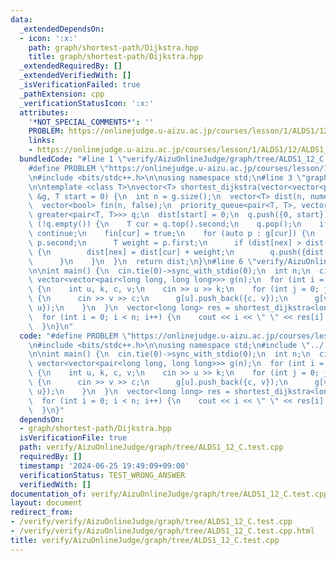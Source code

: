 ```yaml
---
data:
  _extendedDependsOn:
  - icon: ':x:'
    path: graph/shortest-path/Dijkstra.hpp
    title: graph/shortest-path/Dijkstra.hpp
  _extendedRequiredBy: []
  _extendedVerifiedWith: []
  _isVerificationFailed: true
  _pathExtension: cpp
  _verificationStatusIcon: ':x:'
  attributes:
    '*NOT_SPECIAL_COMMENTS*': ''
    PROBLEM: https://onlinejudge.u-aizu.ac.jp/courses/lesson/1/ALDS1/12/ALDS1_12_C
    links:
    - https://onlinejudge.u-aizu.ac.jp/courses/lesson/1/ALDS1/12/ALDS1_12_C
  bundledCode: "#line 1 \"verify/AizuOnlineJudge/graph/tree/ALDS1_12_C.test.cpp\"\n\
    #define PROBLEM \"https://onlinejudge.u-aizu.ac.jp/courses/lesson/1/ALDS1/12/ALDS1_12_C\"\
    \n#include <bits/stdc++.h>\n\nusing namespace std;\n#line 3 \"graph/shortest-path/Dijkstra.hpp\"\
    \n\ntemplate <class T>\nvector<T> shortest_dijkstra(vector<vector<pair<T, T>>>\
    \ &g, T start = 0) {\n  int n = g.size();\n  vector<T> dist(n, numeric_limits<T>::max());\n\
    \  vector<bool> fin(n, false);\n  priority_queue<pair<T, T>, vector<pair<T, T>>,\
    \ greater<pair<T, T>>> q;\n  dist[start] = 0;\n  q.push({0, start});\n\n  while\
    \ (!q.empty()) {\n    T cur = q.top().second;\n    q.pop();\n    if (fin[cur])\
    \ continue;\n    fin[cur] = true;\n    for (auto p : g[cur]) {\n      T nex =\
    \ p.second;\n      T weight = p.first;\n      if (dist[nex] > dist[cur] + weight)\
    \ {\n        dist[nex] = dist[cur] + weight;\n        q.push({dist[nex], nex});\n\
    \      }\n    }\n  }\n  return dist;\n}\n#line 6 \"verify/AizuOnlineJudge/graph/tree/ALDS1_12_C.test.cpp\"\
    \n\nint main() {\n  cin.tie(0)->sync_with_stdio(0);\n  int n;\n  cin >> n;\n \
    \ vector<vector<pair<long long, long long>>> g(n);\n  for (int i = 0; i < n; i++)\
    \ {\n    int u, k, c, v;\n    cin >> u >> k;\n    for (int j = 0; j < k; j++)\
    \ {\n      cin >> v >> c;\n      g[u].push_back({c, v});\n      g[v].push_back({c,\
    \ u});\n    }\n  }\n  vector<long long> res = shortest_dijkstra<long long>(g);\n\
    \  for (int i = 0; i < n; i++) {\n    cout << i << \" \" << res[i] << endl;\n\
    \  }\n}\n"
  code: "#define PROBLEM \"https://onlinejudge.u-aizu.ac.jp/courses/lesson/1/ALDS1/12/ALDS1_12_C\"\
    \n#include <bits/stdc++.h>\n\nusing namespace std;\n#include \"../../../../graph/shortest-path/Dijkstra.hpp\"\
    \n\nint main() {\n  cin.tie(0)->sync_with_stdio(0);\n  int n;\n  cin >> n;\n \
    \ vector<vector<pair<long long, long long>>> g(n);\n  for (int i = 0; i < n; i++)\
    \ {\n    int u, k, c, v;\n    cin >> u >> k;\n    for (int j = 0; j < k; j++)\
    \ {\n      cin >> v >> c;\n      g[u].push_back({c, v});\n      g[v].push_back({c,\
    \ u});\n    }\n  }\n  vector<long long> res = shortest_dijkstra<long long>(g);\n\
    \  for (int i = 0; i < n; i++) {\n    cout << i << \" \" << res[i] << endl;\n\
    \  }\n}"
  dependsOn:
  - graph/shortest-path/Dijkstra.hpp
  isVerificationFile: true
  path: verify/AizuOnlineJudge/graph/tree/ALDS1_12_C.test.cpp
  requiredBy: []
  timestamp: '2024-06-25 19:49:09+09:00'
  verificationStatus: TEST_WRONG_ANSWER
  verifiedWith: []
documentation_of: verify/AizuOnlineJudge/graph/tree/ALDS1_12_C.test.cpp
layout: document
redirect_from:
- /verify/verify/AizuOnlineJudge/graph/tree/ALDS1_12_C.test.cpp
- /verify/verify/AizuOnlineJudge/graph/tree/ALDS1_12_C.test.cpp.html
title: verify/AizuOnlineJudge/graph/tree/ALDS1_12_C.test.cpp
---
```

